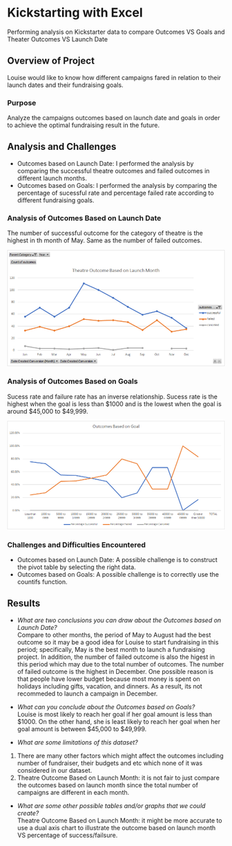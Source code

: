 # Kickstarting with Excel
Performing analysis on Kickstarter data to compare Outcomes VS Goals and Theater Outcomes VS Launch Date
## Overview of Project
Louise would like to know how different campaigns fared in relation to their launch dates and their fundraising goals.

### Purpose
Analyze the campaigns outcomes based on launch date and goals in order to achieve the optimal fundraising result in the future.

## Analysis and Challenges
- Outcomes based on Launch Date: I performed the analysis by comparing the successful theatre outcomes and failed outcomes in different launch months. 
- Outcomes based on Goals: I performed the analysis by comparing the percentage of sucessful rate and percentage failed rate according to different fundraising goals. 

### Analysis of Outcomes Based on Launch Date
The number of successful outcome for the category of theatre is the highest in th month of May. Same as the number of failed outcomes.

<img src="Theater_Outcomes_vs_Launch.png" width="600">

### Analysis of Outcomes Based on Goals
Sucess rate and failure rate has an inverse relationship. Sucess rate is the highest when the goal is less than $1000 and is the lowest when the goal is around $45,000 to $49,999.

<img src="outcomes_vs_Goals.png" width="600">

### Challenges and Difficulties Encountered
- Outcomes based on Launch Date: A possible challenge is to construct the pivot table by selecting the right data.
- Outcomes based on Goals: A possible challenge is to correctly use the countifs function.

## Results

- *What are two conclusions you can draw about the Outcomes based on Launch Date?* \
Compare to other months, the period of May to August had the best outcome so it may be a good idea for Louise to start fundraising in this period; specifically, May is the best month to launch a fundraising project. 
In addition, the number of failed outcome is also the higest in this period which may due to the total number of outcomes.
The number of failed outcome is the highest in December. One possible reason is that people have lower budget because most money is spent on holidays including gifts, vacation, and dinners. As a result, its not recommeded to launch a campaign in December.

- *What can you conclude about the Outcomes based on Goals?* \
Louise is most likely to reach her goal if her goal amount is less than $1000. On the other hand, she is least likely to reach her goal when her goal amount is between $45,000 to $49,999.

- *What are some limitations of this dataset?* 
1. There are many other factors which might affect the outcomes including number of fundraiser, their budgets and etc which none of it was considered in our dataset.
2. Theatre Outcome Based on Launch Month: it is not fair to just compare the outcomes based on launch month since the total number of campaigns are different in each month.
- *What are some other possible tables and/or graphs that we could create?* \
Theatre Outcome Based on Launch Month: it might be more accurate to use a dual axis chart to illustrate the outcome based on launch month VS percentage of success/failsure.
